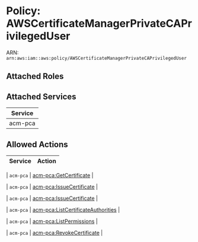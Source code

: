 # Policy: AWSCertificateManagerPrivateCAPrivilegedUser

ARN: `arn:aws:iam::aws:policy/AWSCertificateManagerPrivateCAPrivilegedUser`

## Attached Roles

## Attached Services

| Service |
|---------|
| acm-pca |

## Allowed Actions

| Service | Action |
|:-------:|--------|

| `acm-pca` | [acm-pca:GetCertificate](../actions.md#acm-pca:getcertificate) |

| `acm-pca` | [acm-pca:IssueCertificate](../actions.md#acm-pca:issuecertificate) |

| `acm-pca` | [acm-pca:IssueCertificate](../actions.md#acm-pca:issuecertificate) |

| `acm-pca` | [acm-pca:ListCertificateAuthorities](../actions.md#acm-pca:listcertificateauthorities) |

| `acm-pca` | [acm-pca:ListPermissions](../actions.md#acm-pca:listpermissions) |

| `acm-pca` | [acm-pca:RevokeCertificate](../actions.md#acm-pca:revokecertificate) |
